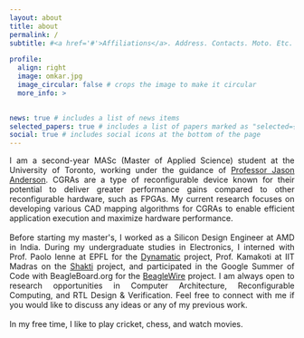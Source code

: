 ```yaml
---
layout: about
title: about
permalink: /
subtitle: #<a href='#'>Affiliations</a>. Address. Contacts. Moto. Etc.

profile:
  align: right
  image: omkar.jpg
  image_circular: false # crops the image to make it circular
  more_info: >
    

news: true # includes a list of news items
selected_papers: true # includes a list of papers marked as "selected={true}"
social: true # includes social icons at the bottom of the page
---
```


<div style="text-align: justify;">
    I am a second-year MASc (Master of Applied Science) student at the University of Toronto, working under the guidance of <a href="https://janders.eecg.utoronto.ca/">Professor Jason Anderson</a>. CGRAs are a type of reconfigurable device known for their potential to deliver greater performance gains compared to other reconfigurable hardware, such as FPGAs. My current research focuses on developing various CAD mapping algorithms for CGRAs to enable efficient application execution and maximize hardware performance.
    <br><br>
    Before starting my master's, I worked as a Silicon Design Engineer at AMD in India. During my undergraduate studies in Electronics, I interned with Prof. Paolo Ienne at EPFL for the <a href="https://dynamatic.epfl.ch/">Dynamatic</a> project, Prof. Kamakoti at IIT Madras on the <a href="https://shakti.org.in/">Shakti</a> project, and participated in the Google Summer of Code with BeagleBoard.org for the <a href="https://beaglewire.github.io/">BeagleWire</a> project. I am always open to research opportunities in Computer Architecture, Reconfigurable Computing, and RTL Design & Verification. Feel free to connect with me if you would like to discuss any ideas or any of my previous work.
    <br><br>
    In my free time, I like to play cricket, chess, and watch movies.
</div>
